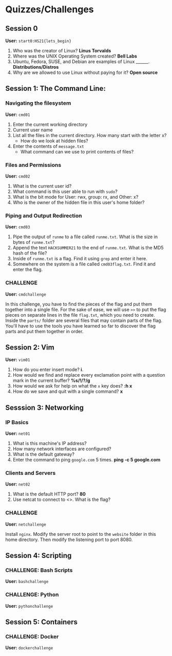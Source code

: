 # Quizzes/Challenges

## Session 0

**User:** `start0:HS21{lets_begin}`

1. Who was the creator of Linux? **Linus Torvalds**
2. Where was the UNIX Operating System created? **Bell Labs**
3. Ubuntu, Fedora, SUSE, and Debian are examples of Linux \_\_\_\_\_\_. **Distributions/Distros**
4. Why are we allowed to use Linux without paying for it? **Open source**

## Session 1: The Command Line:

### Navigating the filesystem

**User:** `cmd01`

1. Enter the current working directory
2. Current user name
3. List all the files in the current directory. How many start with the letter x?
    * How do we look at hidden files?
4. Enter the contents of `message.txt`
    * What command can we use to print contents of files? 

### Files and Permissions

**User:** `cmd02`

1. What is the current user id?
2. What command is this user able to run with `sudo`?
3. What is the bit mode for User: rwx, group: rx, and Other: x?
4. Who is the owner of the hidden file in this user's home folder? 

### Piping and Output Redirection

**User:** `cmd03`

1. Pipe the output of `runme` to a file called `runme.txt`. What is the size in bytes of `runme.txt`?
2. Append the text `HACKSUMMER21` to the end of `runme.txt`. What is the MD5 hash of the file?
3. Inside of `runme.txt` is a flag. Find it using `grep` and enter it here.
4. Somewhere on the system is a file called `cmd03flag.txt`. Find it and enter the flag.

### CHALLENGE

**User:** `cmdchallenge`

In this challenge, you have to find the pieces of the flag and put them together into a single file. For the sake of ease, we will use `>>` to put the flag pieces on separate lines in the file `flag.txt`, which you need to create. Inside the `parts/` folder are several files that may contain parts of the flag. You'll have to use the tools you have learned so far to discover the flag parts and put them together in order.

## Session 2: Vim

**User:** `vim01`

1. How do you enter insert mode? **i**.
2. How would we find and replace every exclamation point with a question mark in the current buffer? **%s/!/?/g**
3. How would we ask for help on what the `x` key does? **:h x**
4. How do we save and quit with a single command? **x**

## Sesssion 3: Networking

### IP Basics

**User:** `net01`

1. What is this machine's IP address?
2. How many network interfaces are configured?
3. What is the default gateway? 
4. Enter the command to ping `google.com` 5 times. **ping -c 5 google.com**

### Clients and Servers

**User:** `net02`

1. What is the default HTTP port? **80**
2. Use netcat to connect to <<URL>>. What is the flag?

### CHALLENGE

**User:** `netchallenge`

Install `nginx`. Modify the server root to point to the `website` folder in this home directory. Then modify the listening port to port 8080.

## Session 4: Scripting

### CHALLENGE: Bash Scripts

**User:** `bashchallenge`

### CHALLENGE: Python

**User:** `pythonchallenge`

## Session 5: Containers

### CHALLENGE: Docker

**User:** `dockerchallenge`


